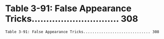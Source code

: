 # Table 3-91: False Appearance Tricks.............................. 308

```
Table 3-91: False Appearance Tricks.............................. 308

```

